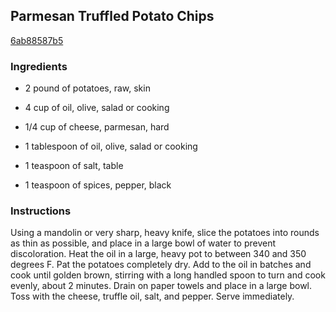 ## Parmesan Truffled Potato Chips

[6ab88587b5](http://www.foodnetwork.com/recipes/emeril-lagasse/parmesan-truffled-potato-chips-recipe.html)

### Ingredients

 - 2 pound of potatoes, raw, skin

 - 4 cup of oil, olive, salad or cooking

 - 1/4 cup of cheese, parmesan, hard

 - 1 tablespoon of oil, olive, salad or cooking

 - 1 teaspoon of salt, table

 - 1 teaspoon of spices, pepper, black

### Instructions

Using a mandolin or very sharp, heavy knife, slice the potatoes into rounds as thin as possible, and place in a large bowl of water to prevent discoloration. Heat the oil in a large, heavy pot to between 340 and 350 degrees F. Pat the potatoes completely dry. Add to the oil in batches and cook until golden brown, stirring with a long handled spoon to turn and cook evenly, about 2 minutes. Drain on paper towels and place in a large bowl. Toss with the cheese, truffle oil, salt, and pepper. Serve immediately.